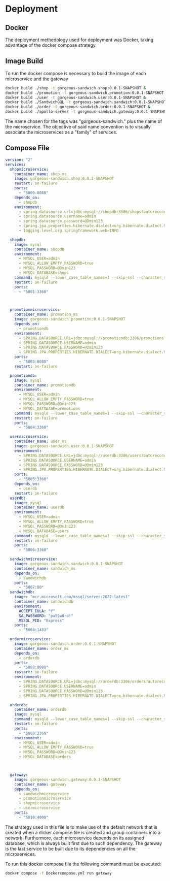 # Deployment


## Docker

The deployment methedology used for deployment was Docker, taking advantage of the
docker compose strategy.

## Image Build

To run the docker compose is necessary to build the image of each microservice and the gateway

```bash
docker build ./shop -t gorgeous-sandwich.shop:0.0.1-SNAPSHOT &
docker build ./promotion -t gorgeous-sandwich.promotion:0.0.1-SNAPSHOT &
docker build ./user -t gorgeous-sandwich.user:0.0.1-SNAPSHOT &
docker build ./SandwichGQL -t gorgeous-sandwich.sandwich:0.0.1-SNAPSHOT &
docker build ./order -t gorgeous-sandwich.order:0.0.1-SNAPSHOT &
docker build ./apollo-server -t gorgeous-sandwich.gateway:0.0.1-SNAPSHOT &
```
The name chosen for the tags was "gorgeous-sandwich." plus the name of the microservice. The objective
of said name convention is to visually associate the microservices as a "family"
of services.

## Compose File

```yml
version: "2"
services:
  shopmicroservice:
    container_name: shop_ms
    image: gorgeous-sandwich.shop:0.0.1-SNAPSHOT
    restart: on-failure
    ports:
      - "5000:8080"
    depends_on:
      - shopdb
    environment:
      - spring.datasource.url=jdbc:mysql://shopdb:3306/shops?autoreconnect=true&allowPublicKeyRetrieval=true&useSSL=false
      - spring.datasource.username=admin
      - spring.datasource.password=@Dmin123
      - spring.jpa.properties.hibernate.dialect=org.hibernate.dialect.MySQL8Dialect
      - logging.level.org.springframework.web=INFO

  shopdb:
    image: mysql
    container_name: shopdb
    environment:
      - MYSQL_USER=admin
      - MYSQL_ALLOW_EMPTY_PASSWORD=true
      - MYSQL_PASSWORD=@Dmin123
      - MYSQL_DATABASE=shops
    command: mysqld --lower_case_table_names=1 --skip-ssl --character_set_server=utf8
    restart: on-failure
    ports:
      - "5001:3360"



  promotionmicroservice:
    container_name: promotion_ms
    image: gorgeous-sandwich.promotion:0.0.1-SNAPSHOT
    depends_on:
      - promotiondb
    environment:
      - SPRING.DATASOURCE.URL=jdbc:mysql://promotiondb:3306/promotions?autoreconnect=true&allowPublicKeyRetrieval=true&useSSL=false
      - SPRING.DATASOURCE.USERNAME=admin
      - SPRING.DATASOURCE.PASSWORD=@Dmin123
      - SPRING.JPA.PROPERTIES.HIBERNATE.DIALECT=org.hibernate.dialect.MySQL8Dialect
    ports:
      - "5003:8080"
    restart: on-failure

  promotiondb:
    image: mysql
    container_name: promotiondb
    environment:
      - MYSQL_USER=admin
      - MYSQL_ALLOW_EMPTY_PASSWORD=true
      - MYSQL_PASSWORD=@Dmin123
      - MYSQL_DATABASE=promotions
    command: mysqld --lower_case_table_names=1 --skip-ssl --character_set_server=utf8
    restart: on-failure
    ports:
      - "5004:3360"

  usermicroservice:
    container_name: user_ms
    image: gorgeous-sandwich.user:0.0.1-SNAPSHOT
    environment:
      - SPRING.DATASOURCE.URL=jdbc:mysql://userdb:3306/users?autoreconnect=true&allowPublicKeyRetrieval=true&useSSL=false
      - SPRING.DATASOURCE.USERNAME=admin
      - SPRING.DATASOURCE.PASSWORD=@Dmin123
      - SPRING.JPA.PROPERTIES.HIBERNATE.DIALECT=org.hibernate.dialect.MySQL8Dialect
    ports:
      - "5005:3360"
    depends_on:
      - userdb
    restart: on-failure
  userdb:
    image: mysql
    container_name: userdb
    environment:
      - MYSQL_USER=admin
      - MYSQL_ALLOW_EMPTY_PASSWORD=true
      - MYSQL_PASSWORD=@Dmin123
      - MYSQL_DATABASE=users
    command: mysqld --lower_case_table_names=1 --skip-ssl --character_set_server=utf8
    restart: on-failure
    ports:
      - "5006:3360"

  sandwichmicroservice:
    image: gorgeous-sandwich.sandwich:0.0.1-SNAPSHOT
    container_name: sandwich_ms
    depends_on:
      - sandwichdb
    ports:
      - "5007:80"
  sandwichdb:
    image: "mcr.microsoft.com/mssql/server:2022-latest"
    container_name: sandwichdb
    environment:
      ACCEPT_EULA: "Y"
      SA_PASSWORD: "pa55w0rd!"
      MSSQL_PID: "Express"
    ports:
      - "5008:1433"

  ordermicroservice:
    image: gorgeous-sandwich.order:0.0.1-SNAPSHOT
    container_name: order_ms
    depends_on:
      - orderdb
    ports:
      - "5008:8080"
    restart: on-failure
    environment:
      - SPRING.DATASOURCE.URL=jdbc:mysql://orderdb:3306/orders?autoreconnect=true&allowPublicKeyRetrieval=true&useSSL=false
      - SPRING.DATASOURCE.USERNAME=admin
      - SPRING.DATASOURCE.PASSWORD=@Dmin123
      - SPRING.JPA.PROPERTIES.HIBERNATE.DIALECT=org.hibernate.dialect.MySQL8Dialect

  orderdb:
    container_name: orderdb
    image: mysql
    command: mysqld --lower_case_table_names=1 --skip-ssl --character_set_server=utf8
    restart: on-failure
    ports:
      - "5009:3360"
    environment:
      - MYSQL_USER=admin
      - MYSQL_ALLOW_EMPTY_PASSWORD=true
      - MYSQL_PASSWORD=@Dmin123
      - MYSQL_DATABASE=orders



  gateway:
    image: gorgeous-sandwich.gateway:0.0.1-SNAPSHOT
    container_name: gateway
    depends_on:
      - sandwichmicroservice
      - promotionmicroservice
      - shopmicroservice
      - usermicroservice
    ports:
      - "5010:4000"

```

The strategy used in this file is to make use of the default network that is created when a dicker compose
file is created and group containers into a network. Furthermore, each microservice depends on its
assigned database, which is always built first due to such dependency. 
The gateway is the last service to be built due to its dependencies on all the microservices.

To run this docker compose file the following command must be executed:
```bash
docker compose -f Dockercompose.yml run gateway
```

